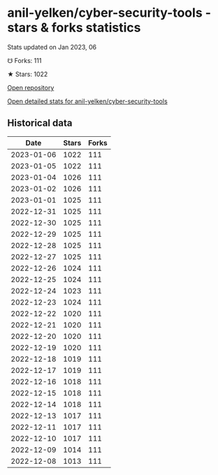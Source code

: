 # anil-yelken/cyber-security-tools - stars & forks statistics

Stats updated on Jan 2023, 06

☋ Forks: 111

★ Stars: 1022

[Open repository](https://github.com/anil-yelken/cyber-security-tools)

[Open detailed stats for anil-yelken/cyber-security-tools](https://reviewgithub.com/rep/anil-yelken/cyber-security-tools)

## Historical data
| Date | Stars | Forks |
|------|-------|-------|
| 2023-01-06 | 1022 | 111 | 
| 2023-01-05 | 1022 | 111 | 
| 2023-01-04 | 1026 | 111 | 
| 2023-01-02 | 1026 | 111 | 
| 2023-01-01 | 1025 | 111 | 
| 2022-12-31 | 1025 | 111 | 
| 2022-12-30 | 1025 | 111 | 
| 2022-12-29 | 1025 | 111 | 
| 2022-12-28 | 1025 | 111 | 
| 2022-12-27 | 1025 | 111 | 
| 2022-12-26 | 1024 | 111 | 
| 2022-12-25 | 1024 | 111 | 
| 2022-12-24 | 1023 | 111 | 
| 2022-12-23 | 1024 | 111 | 
| 2022-12-22 | 1020 | 111 | 
| 2022-12-21 | 1020 | 111 | 
| 2022-12-20 | 1020 | 111 | 
| 2022-12-19 | 1020 | 111 | 
| 2022-12-18 | 1019 | 111 | 
| 2022-12-17 | 1019 | 111 | 
| 2022-12-16 | 1018 | 111 | 
| 2022-12-15 | 1018 | 111 | 
| 2022-12-14 | 1018 | 111 | 
| 2022-12-13 | 1017 | 111 | 
| 2022-12-11 | 1017 | 111 | 
| 2022-12-10 | 1017 | 111 | 
| 2022-12-09 | 1014 | 111 | 
| 2022-12-08 | 1013 | 111 | 

